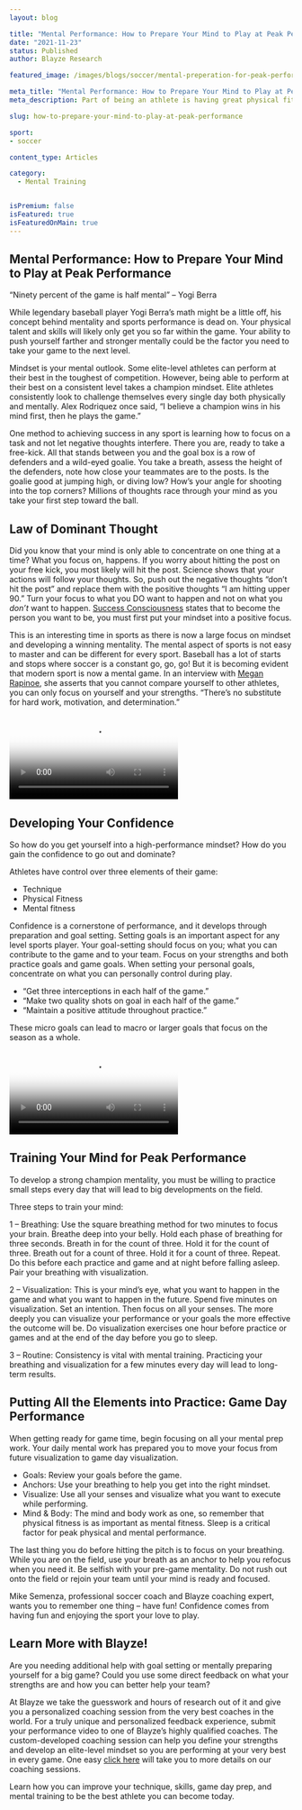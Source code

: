 ```yaml
---
layout: blog

title: "Mental Performance: How to Prepare Your Mind to Play at Peak Performance"
date: "2021-11-23"
status: Published
author: Blayze Research

featured_image: /images/blogs/soccer/mental-preperation-for-peak-performance.jpg

meta_title: "Mental Performance: How to Prepare Your Mind to Play at Peak Performance"
meta_description: Part of being an athlete is having great physical fitness. But there is more to performing at your best than just physical prowess. It's also important to know how to get the most out of your mind.

slug: how-to-prepare-your-mind-to-play-at-peak-performance

sport:
- soccer

content_type: Articles

category:
  - Mental Training


isPremium: false
isFeatured: true
isFeaturedOnMain: true
---
```


## Mental Performance: How to Prepare Your Mind to Play at Peak Performance 

“Ninety percent of the game is half mental” – Yogi Berra

While legendary baseball player Yogi Berra’s math might be a little off, his concept behind mentality and sports performance is dead on. Your physical talent and skills will likely only get you so far within the game. Your ability to push yourself farther and stronger mentally could be the factor you need to take your game to the next level.

Mindset is your mental outlook. Some elite-level athletes can perform at their best in the toughest of competition. However, being able to perform at their best on a consistent level takes a champion mindset. Elite athletes consistently look to challenge themselves every single day both physically and mentally. Alex Rodriquez once said, “I believe a champion wins in his mind first, then he plays the game.”

One method to achieving success in any sport is learning how to focus on a task and not let negative thoughts interfere. There you are, ready to take a free-kick. All that stands between you and the goal box is a row of defenders and a wild-eyed goalie. You take a breath, assess the height of the defenders, note how close your teammates are to the posts. Is the goalie good at jumping high, or diving low? How’s your angle for shooting into the top corners? Millions of thoughts race through your mind as you take your first step toward the ball.


## Law of Dominant Thought

Did you know that your mind is only able to concentrate on one thing at a time? What you focus on, happens. If you worry about hitting the post on your free kick, you most likely will hit the post. Science shows that your actions will follow your thoughts. So, push out the negative thoughts “don’t hit the post” and replace them with the positive thoughts “I am hitting upper 90.” Turn your focus to what you DO want to happen and not on what you *don’t* want to happen. [Success Consciousness](https://www.successconsciousness.com/blog/positive-attitude/your-dominant-thoughts/) states that to become the person you want to be, you must first put your mindset into a positive focus.

This is an interesting time in sports as there is now a large focus on mindset and developing a winning mentality. The mental aspect of sports is not easy to master and can be different for every sport. Baseball has a lot of starts and stops where soccer is a constant go, go, go! But it is becoming evident that modern sport is now a mental game. In an interview with [Megan Rapinoe](https://www.forbes.com/sites/andyfrye/2020/05/20/megan-rapinoe-theres-no-substitute-for-hard-work-and-determination/?sh=44e3efc06526), she asserts that you cannot compare yourself to other athletes, you can only focus on yourself and your strengths. “There’s no substitute for hard work, motivation, and determination.”

<vue-plyr ref="videoPlayer">
	<video class="rc-video" id="player" poster="https://image.mux.com/fhvk2bsCLA9VoN3KeR3QH9RAOkjJn02Cyew02eIw6bMcE/thumbnail.png" controls>
		<source src="https://stream.mux.com/fhvk2bsCLA9VoN3KeR3QH9RAOkjJn02Cyew02eIw6bMcE.m3u8" type="video/mp4" />
	</video>
</vue-plyr>

## Developing Your Confidence

So how do you get yourself into a high-performance mindset? How do you gain the confidence to go out and dominate?

Athletes have control over three elements of their game:

- Technique
- Physical Fitness
- Mental fitness

Confidence is a cornerstone of performance, and it develops through preparation and goal setting. Setting goals is an important aspect for any level sports player. Your goal-setting should focus on you; what you can contribute to the game and to your team. Focus on your strengths and both practice goals and game goals. When setting your personal goals, concentrate on what you can personally control during play.

- “Get three interceptions in each half of the game.”
- “Make two quality shots on goal in each half of the game.”
- “Maintain a positive attitude throughout practice.”

These micro goals can lead to macro or larger goals that focus on the season as a whole.

<vue-plyr ref="videoPlayer">
	<video class="rc-video" id="player" poster="https://image.mux.com/DAjEf84pk5z6ItVYMgpp01xArXvV7d9X9gouu3K802Qyk/thumbnail.png" controls>
		<source src="https://stream.mux.com/DAjEf84pk5z6ItVYMgpp01xArXvV7d9X9gouu3K802Qyk.m3u8" type="video/mp4" />
	</video>
</vue-plyr>


## Training Your Mind for Peak Performance

To develop a strong champion mentality, you must be willing to practice small steps every day that will lead to big developments on the field.

Three steps to train your mind:

1 – Breathing: Use the square breathing method for two minutes to focus your brain. Breathe deep into your belly. Hold each phase of breathing for three seconds. Breath in for the count of three. Hold it for the count of three. Breath out for a count of three. Hold it for a count of three. Repeat. Do this before each practice and game and at night before falling asleep. Pair your breathing with visualization.

2 – Visualization: This is your mind’s eye, what you want to happen in the game and what you want to happen in the future. Spend five minutes on visualization. Set an intention. Then focus on all your senses. The more deeply you can visualize your performance or your goals the more effective the outcome will be. Do visualization exercises one hour before practice or games and at the end of the day before you go to sleep.

3 – Routine: Consistency is vital with mental training. Practicing your breathing and visualization for a few minutes every day will lead to long-term results.



## Putting All the Elements into Practice: Game Day Performance

When getting ready for game time, begin focusing on all your mental prep work. Your daily mental work has prepared you to move your focus from future visualization to game day visualization.

- Goals: Review your goals before the game.
- Anchors: Use your breathing to help you get into the right mindset.
- Visualize: Use all your senses and visualize what you want to execute while performing.
- Mind & Body: The mind and body work as one, so remember that physical fitness is as important as mental fitness. Sleep is a critical factor for peak physical and mental performance.

The last thing you do before hitting the pitch is to focus on your breathing. While you are on the field, use your breath as an anchor to help you refocus when you need it. Be selfish with your pre-game mentality. Do not rush out onto the field or rejoin your team until your mind is ready and focused.

Mike Semenza, professional soccer coach and Blayze coaching expert, wants you to remember one thing – have fun! Confidence comes from having fun and enjoying the sport your love to play.

## Learn More with Blayze!

Are you needing additional help with goal setting or mentally preparing yourself for a big game? Could you use some direct feedback on what your strengths are and how you can better help your team?

At Blayze we take the guesswork and hours of research out of it and give you a personalized coaching session from the very best coaches in the world. For a truly unique and personalized feedback experience, submit your performance video to one of Blayze’s highly qualified coaches. The custom-developed coaching session can help you define your strengths and develop an elite-level mindset so you are performing at your very best in every game. One easy [click here](/pricing/) will take you to more details on our coaching sessions.

Learn how you can improve your technique, skills, game day prep, and mental training to be the best athlete you can become today.

